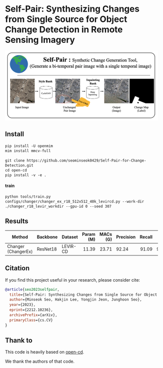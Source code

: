 # Self-Pair: Synthesizing Changes from Single Source for Object Change Detection in Remote Sensing Imagery
<div align="center">
  <img src="resources/self-pair.png" width="600"/>
</div>


## Install

```
pip install -U openmim
mim install mmcv-full

git clone https://github.com/seominseok0429/Self-Pair-for-Change-Detection.git
cd open-cd
pip install -v -e .
```

#### train
```
python tools/train.py configs/changer/changer_ex_r18_512x512_40k_levircd.py --work-dir ./changer_r18_levir_workdir --gpu-id 0 --seed 307
```

## Results

| Method    | Backbone | Dataset | Param (M)  | MACs (G)  | Precision |  Recall | F1 | config                                                                                                                                 | 
| --------- | -------- | --------- | ------: | -------: | -------------- | ----: | ------------- | -------------------------------------------------------------------------------------------------------------------------------------- | 
| Changer (ChangerEx) | ResNet18   | LEVIR-CD |  11.39 |     23.71 | 92.24           | 91.09 |  91.66        |  configs/changer/changer_ex_r18_512x512_40k_levircd.py

## Citation

If you find this project useful in your research, please consider cite:

```bibtex
@article{seo2023selfpair,
  title={Self-Pair: Synthesizing Changes from Single Source for Object Change Detection in Remote Sensing Imagery}, 
  author={Minseok Seo, Hakjin Lee, Yongjin Jeon, Junghoon Seo},
  year={2023},
  eprint={2212.10236},
  archivePrefix={arXiv},
  primaryClass={cs.CV}
}
```
## Thank to

This code is heavily based on [open-cd](https://github.com/likyoo/open-cd).

We thank the authors of that code.





